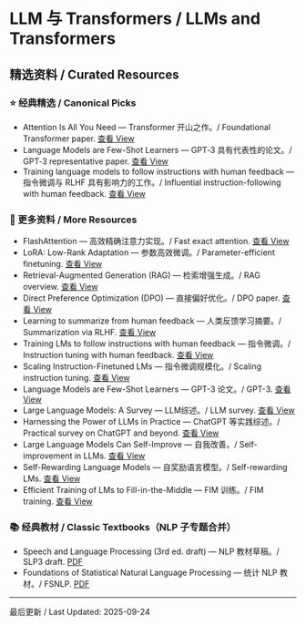 # LLM 与 Transformers / LLMs and Transformers

## 精选资料 / Curated Resources

### ⭐ 经典精选 / Canonical Picks

- Attention Is All You Need — Transformer 开山之作。/ Foundational Transformer paper. [查看 View](../_library/Attention_Is_All_You_Need.pdf)
- Language Models are Few-Shot Learners — GPT‑3 具有代表性的论文。/ GPT‑3 representative paper. [查看 View](../_library/Language_Models_are_Few-Shot_Learners.pdf)
- Training language models to follow instructions with human feedback — 指令微调与 RLHF 具有影响力的工作。/ Influential instruction-following with human feedback. [查看 View](../_library/Training_language_models_to_follow_instructions_with_human_feedback.pdf)

### 📄 更多资料 / More Resources

 - FlashAttention — 高效精确注意力实现。/ Fast exact attention. [查看 View](../_library/FlashAttention_Fast_and_Memory-Efficient_Exact_Attention_with_IO-Awareness.pdf)
- LoRA: Low-Rank Adaptation — 参数高效微调。/ Parameter-efficient finetuning. [查看 View](../_library/LoRA_Low-Rank_Adaptation_of_Large_Language_Models.pdf)
- Retrieval-Augmented Generation (RAG) — 检索增强生成。/ RAG overview. [查看 View](../_library/Retrieval-Augmented_Generation_for_Knowledge-Intensive_NLP_Tasks.pdf)
- Direct Preference Optimization (DPO) — 直接偏好优化。/ DPO paper. [查看 View](../_library/Direct_Preference_Optimization_Your_Language_Model_is_Secretly_a_Reward_Model.pdf)
- Learning to summarize from human feedback — 人类反馈学习摘要。/ Summarization via RLHF. [查看 View](../_library/Learning_to_summarize_from_human_feedback.pdf)
- Training LMs to follow instructions with human feedback — 指令微调。/ Instruction tuning with human feedback. [查看 View](../_library/Training_language_models_to_follow_instructions_with_human_feedback.pdf)
- Scaling Instruction-Finetuned LMs — 指令微调规模化。/ Scaling instruction tuning. [查看 View](../_library/Scaling_Instruction-Finetuned_Language_Models.pdf)
- Language Models are Few-Shot Learners — GPT-3 论文。/ GPT-3. [查看 View](../_library/Language_Models_are_Few-Shot_Learners.pdf)
- Large Language Models: A Survey — LLM综述。/ LLM survey. [查看 View](../_library/Large_Language_Models_A_Survey.pdf)
- Harnessing the Power of LLMs in Practice — ChatGPT 等实践综述。/ Practical survey on ChatGPT and beyond. [查看 View](../_library/Harnessing_the_Power_of_LLMs_in_Practice_A_Survey_on_ChatGPT_and_Beyond.pdf)
- Large Language Models Can Self-Improve — 自我改善。/ Self-improvement in LLMs. [查看 View](../_library/Large_Language_Models_Can_Self-Improve.pdf)
- Self-Rewarding Language Models — 自奖励语言模型。/ Self-rewarding LMs. [查看 View](../_library/Self-Rewarding_Language_Models.pdf)
- Efficient Training of LMs to Fill-in-the-Middle — FIM 训练。/ FIM training. [查看 View](../_library/Efficient_Training_of_Language_Models_to_Fill_in_the_Middle.pdf)

### 📚 经典教材 / Classic Textbooks（NLP 子专题合并）

 - Speech and Language Processing (3rd ed. draft) — NLP 教材草稿。/ SLP3 draft. [PDF](../_library/Speech_And_Language_Processing.pdf)
 - Foundations of Statistical Natural Language Processing — 统计 NLP 教材。/ FSNLP. [PDF](../_library/Foundations_Of_Statistical_Natural_Language_Processing_By_Manning_Christopher_And_Schuetze_Hinrich.pdf)

---

最后更新 / Last Updated: 2025-09-24
